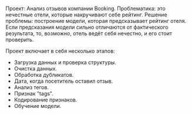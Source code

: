 Проект: Анализ отзывов компании Booking.
Проблематика: это нечестные отели, которые накручивают себе рейтинг. 
Решение проблемы: построение модели, которая предсказывает рейтинг отеля. Если предсказания модели сильно отличаются от фактического результата, то, возможно, отель ведёт себя нечестно, и его стоит проверить.

Проект включает в себя несколько этапов:
- Загрузка данных и проверка структуры.
- Очистка данных.
- Обработка дубликатов.
- Дата, когда посетитель оставил отзыв.
- Анализ тегов.
- Признак "tags".
- Кодирование признаков.
- Обучение модели.